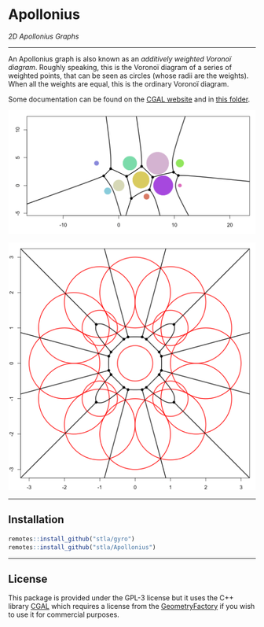 # Apollonius

*2D Apollonius Graphs*

___

An Apollonius graph is also known as an *additively weighted Voronoï diagram*. 
Roughly speaking, this is the Voronoï diagram of a series of weighted points, 
that can be seen as circles (whose radii are the weights). When all the 
weights are equal, this is the ordinary Voronoï diagram.

Some documentation can be found on the 
[CGAL website](https://doc.cgal.org/latest/Apollonius_graph_2/index.html#Chapter_2D_Apollonius_Graphs) 
and in [this folder](inst/documents). 


![](https://raw.githubusercontent.com/stla/Apollonius/main/inst/screenshots/agraph03.gif)

![](https://raw.githubusercontent.com/stla/Apollonius/main/inst/screenshots/enclosedSquare.gif)

___

## Installation

```r
remotes::install_github("stla/gyro")
remotes::install_github("stla/Apollonius")
```

___

## License

This package is provided under the GPL-3 license but it uses the C++ library 
[CGAL](https://www.cgal.org/) which requires a license from the 
[GeometryFactory](https://geometryfactory.com) if you wish to use it for 
commercial purposes.
